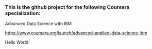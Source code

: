 ### This is the github project for the following Coursera specialization:

Advanced Data Science with IBM

https://www.coursera.org/launch/advanced-applied-data-science-ibm

Hello World!

